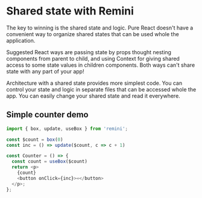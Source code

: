 # Shared state with Remini

The key to winning is the shared state and logic. Pure React doesn't have a convenient way to organize shared states that can be used whole the application. 

Suggested React ways are passing state by props thought nesting components from parent to child, and using Context for giving shared access to some state values in children components. Both ways can't share state with any part of your app!

Architecture with a shared state provides more simplest code. You can control your state and logic in separate files that can be accessed whole the app. You can easily change your shared state and read it everywhere.

## Simple counter demo

```javascript
import { box, update, useBox } from 'remini';

const $count = box(0)
const inc = () => update($count, c => c + 1)

const Counter = () => {
  const count = useBox($count)
  return <p>
    {count} 
    <button onClick={inc}>➪</button>
  </p>;
};
```

